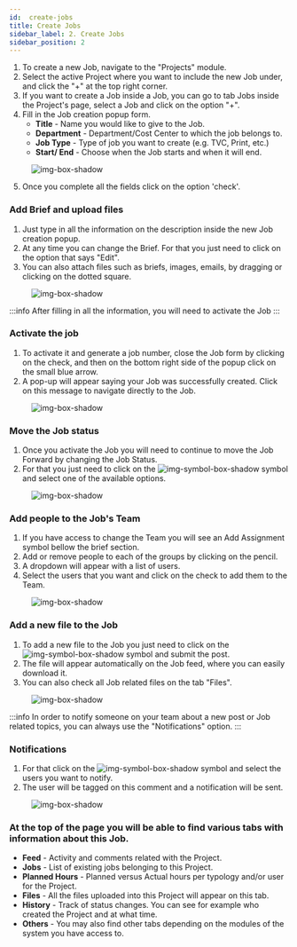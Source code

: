 ```yaml
---
id:  create-jobs
title: Create Jobs
sidebar_label: 2. Create Jobs
sidebar_position: 2
---
```


1. To create a new Job, navigate to the "Projects" module.
2. Select the active Project where you want to include the new Job under, and click the "+" at the top right corner.
3. If you want to create a Job inside a Job, you can go to tab Jobs inside the Project's page, select a Job and click on the option "+".
4. Fill in the Job creation popup form. 
   - **Title** - Name you would like to give to the Job.
   - **Department** - Department/Cost Center to which the job belongs to.
   - **Job Type** - Type of job you want to create (e.g. TVC, Print, etc.)
   - **Start/ End** - Choose when the Job starts and when it will end.

<figure>

![img-box-shadow](/img/university/project-management/project-management-lesson2-1.png)
<figcaption></figcaption>
</figure>

5. Once you complete all the fields click on the option 'check'.

### Add Brief and upload files

1. Just type in all the information on the description inside the new Job creation popup.
2. At any time you can change the Brief. For that you just need to click on the option that says "Edit".
3. You can also attach files such as briefs, images, emails, by dragging or clicking on the dotted square.

<figure>

![img-box-shadow](/img/university/project-management/project-management-lesson2-2.png)
<figcaption></figcaption>
</figure>

:::info
After filling in all the information, you will need to activate the Job
:::

### Activate the job

1. To activate it and generate a job number, close the Job form by clicking on the check, and then on the bottom right side of the popup click on the small blue arrow.
2. A pop-up will appear saying your Job was successfully created. Click on this message to navigate directly to the Job.

<figure>

![img-box-shadow](/img/university/project-management/project-management-lesson2-3.png)
<figcaption></figcaption>
</figure>


### Move the Job status

1. Once you activate the Job you will need to continue to move the Job Forward by changing the Job Status.
2. For that you just need to click on the ![img-symbol-box-shadow](/img/university/project-management/project-management-lesson2-symbol-2.png) symbol and select one of the available options.

<figure>

![img-box-shadow](/img/university/project-management/project-management-lesson2-4.png)
<figcaption></figcaption>
</figure>

### Add people to the Job's Team

1. If you have access to change the Team you will see an Add Assignment symbol bellow the brief section.
2. Add or remove people to each of the groups by clicking on the pencil.
3. A dropdown will appear with a list of users.
4. Select the users that you want and click on the check to add them to the Team.

<figure>

![img-box-shadow](/img/university/project-management/project-management-lesson2-5.png)
<figcaption></figcaption>
</figure>


### Add a new file to the Job

1. To add a new file to the Job you just need to click on the ![img-symbol-box-shadow](/img/university/project-management/project-management-lesson2-symbol-1.png) symbol and submit the post.
2. The file will appear automatically on the Job feed, where you can easily download it.
3. You can also check all Job related files on the tab "Files".

<figure>

![img-box-shadow](/img/university/project-management/project-management-lesson2-6.png)
<figcaption></figcaption>
</figure>

:::info
In order to notify someone on your team about a new post or Job related topics, you can always use the "Notifications" option.
:::

### Notifications

1. For that click on the ![img-symbol-box-shadow](/img/university/project-management/project-management-lesson2-symbol-3.png) symbol and select the users you want to notify.
2. The user will be tagged on this comment and a notification will be sent.

<figure>

![img-box-shadow](/img/university/project-management/project-management-lesson2-7.png)
<figcaption></figcaption>
</figure>

### At the top of the page you will be able to find various tabs with information about this Job.

- **Feed** - Activity and comments related with the Project.
- **Jobs** - List of existing jobs belonging to this Project.
- **Planned Hours** - Planned versus Actual hours per typology and/or user for the Project.
- **Files** - All the files uploaded into this Project will appear on this tab.
- **History** - Track of status changes. You can see for example who created the Project and at what time.
- **Others** - You may also find other tabs depending on the modules of the system you have access to.
